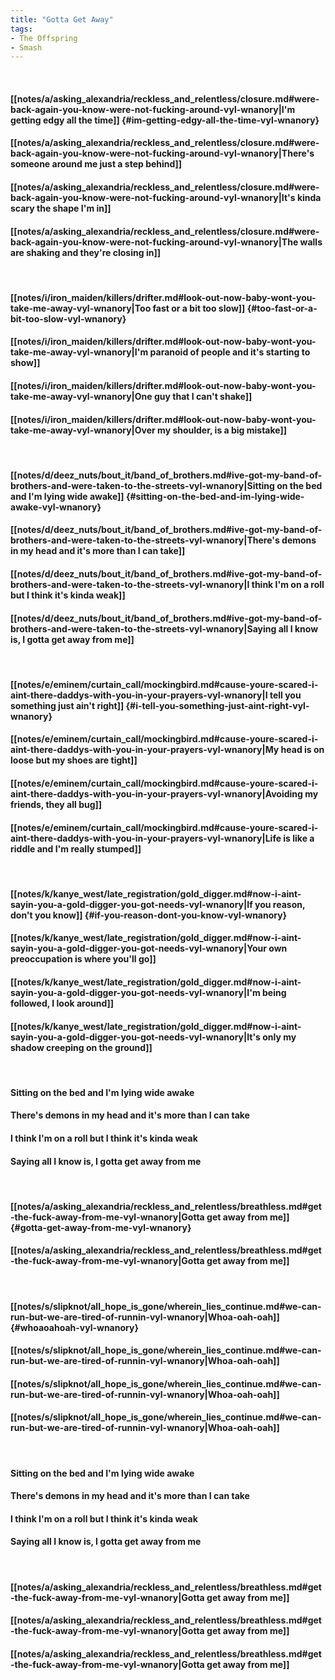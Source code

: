 ```yaml
---
title: "Gotta Get Away"
tags:
- The Offspring
- Smash
---
```

&nbsp;
#### [[notes/a/asking_alexandria/reckless_and_relentless/closure.md#were-back-again-you-know-were-not-fucking-around-vyl-wnanory|I'm getting edgy all the time]] {#im-getting-edgy-all-the-time-vyl-wnanory}
#### [[notes/a/asking_alexandria/reckless_and_relentless/closure.md#were-back-again-you-know-were-not-fucking-around-vyl-wnanory|There's someone around me just a step behind]]
#### [[notes/a/asking_alexandria/reckless_and_relentless/closure.md#were-back-again-you-know-were-not-fucking-around-vyl-wnanory|It's kinda scary the shape I'm in]]
#### [[notes/a/asking_alexandria/reckless_and_relentless/closure.md#were-back-again-you-know-were-not-fucking-around-vyl-wnanory|The walls are shaking and they're closing in]]
&nbsp;
#### [[notes/i/iron_maiden/killers/drifter.md#look-out-now-baby-wont-you-take-me-away-vyl-wnanory|Too fast or a bit too slow]] {#too-fast-or-a-bit-too-slow-vyl-wnanory}
#### [[notes/i/iron_maiden/killers/drifter.md#look-out-now-baby-wont-you-take-me-away-vyl-wnanory|I'm paranoid of people and it's starting to show]]
#### [[notes/i/iron_maiden/killers/drifter.md#look-out-now-baby-wont-you-take-me-away-vyl-wnanory|One guy that I can't shake]]
#### [[notes/i/iron_maiden/killers/drifter.md#look-out-now-baby-wont-you-take-me-away-vyl-wnanory|Over my shoulder, is a big mistake]]
&nbsp;
#### [[notes/d/deez_nuts/bout_it/band_of_brothers.md#ive-got-my-band-of-brothers-and-were-taken-to-the-streets-vyl-wnanory|Sitting on the bed and I'm lying wide awake]] {#sitting-on-the-bed-and-im-lying-wide-awake-vyl-wnanory}
#### [[notes/d/deez_nuts/bout_it/band_of_brothers.md#ive-got-my-band-of-brothers-and-were-taken-to-the-streets-vyl-wnanory|There's demons in my head and it's more than I can take]]
#### [[notes/d/deez_nuts/bout_it/band_of_brothers.md#ive-got-my-band-of-brothers-and-were-taken-to-the-streets-vyl-wnanory|I think I'm on a roll but I think it's kinda weak]]
#### [[notes/d/deez_nuts/bout_it/band_of_brothers.md#ive-got-my-band-of-brothers-and-were-taken-to-the-streets-vyl-wnanory|Saying all I know is, I gotta get away from me]]
&nbsp;
#### [[notes/e/eminem/curtain_call/mockingbird.md#cause-youre-scared-i-aint-there-daddys-with-you-in-your-prayers-vyl-wnanory|I tell you something just ain't right]] {#i-tell-you-something-just-aint-right-vyl-wnanory}
#### [[notes/e/eminem/curtain_call/mockingbird.md#cause-youre-scared-i-aint-there-daddys-with-you-in-your-prayers-vyl-wnanory|My head is on loose but my shoes are tight]]
#### [[notes/e/eminem/curtain_call/mockingbird.md#cause-youre-scared-i-aint-there-daddys-with-you-in-your-prayers-vyl-wnanory|Avoiding my friends, they all bug]]
#### [[notes/e/eminem/curtain_call/mockingbird.md#cause-youre-scared-i-aint-there-daddys-with-you-in-your-prayers-vyl-wnanory|Life is like a riddle and I'm really stumped]]
&nbsp;
#### [[notes/k/kanye_west/late_registration/gold_digger.md#now-i-aint-sayin-you-a-gold-digger-you-got-needs-vyl-wnanory|If you reason, don't you know]] {#if-you-reason-dont-you-know-vyl-wnanory}
#### [[notes/k/kanye_west/late_registration/gold_digger.md#now-i-aint-sayin-you-a-gold-digger-you-got-needs-vyl-wnanory|Your own preoccupation is where you'll go]]
#### [[notes/k/kanye_west/late_registration/gold_digger.md#now-i-aint-sayin-you-a-gold-digger-you-got-needs-vyl-wnanory|I'm being followed, I look around]]
#### [[notes/k/kanye_west/late_registration/gold_digger.md#now-i-aint-sayin-you-a-gold-digger-you-got-needs-vyl-wnanory|It's only my shadow creeping on the ground]]
&nbsp;
#### Sitting on the bed and I'm lying wide awake
#### There's demons in my head and it's more than I can take
#### I think I'm on a roll but I think it's kinda weak
#### Saying all I know is, I gotta get away from me
&nbsp;
#### [[notes/a/asking_alexandria/reckless_and_relentless/breathless.md#get-the-fuck-away-from-me-vyl-wnanory|Gotta get away from me]] {#gotta-get-away-from-me-vyl-wnanory}
#### [[notes/a/asking_alexandria/reckless_and_relentless/breathless.md#get-the-fuck-away-from-me-vyl-wnanory|Gotta get away from me]]
&nbsp;
#### [[notes/s/slipknot/all_hope_is_gone/wherein_lies_continue.md#we-can-run-but-we-are-tired-of-runnin-vyl-wnanory|Whoa-oah-oah]] {#whoaoahoah-vyl-wnanory}
#### [[notes/s/slipknot/all_hope_is_gone/wherein_lies_continue.md#we-can-run-but-we-are-tired-of-runnin-vyl-wnanory|Whoa-oah-oah]]
#### [[notes/s/slipknot/all_hope_is_gone/wherein_lies_continue.md#we-can-run-but-we-are-tired-of-runnin-vyl-wnanory|Whoa-oah-oah]]
#### [[notes/s/slipknot/all_hope_is_gone/wherein_lies_continue.md#we-can-run-but-we-are-tired-of-runnin-vyl-wnanory|Whoa-oah-oah]]
&nbsp;
#### Sitting on the bed and I'm lying wide awake
#### There's demons in my head and it's more than I can take
#### I think I'm on a roll but I think it's kinda weak
#### Saying all I know is, I gotta get away from me
&nbsp;
#### [[notes/a/asking_alexandria/reckless_and_relentless/breathless.md#get-the-fuck-away-from-me-vyl-wnanory|Gotta get away from me]]
#### [[notes/a/asking_alexandria/reckless_and_relentless/breathless.md#get-the-fuck-away-from-me-vyl-wnanory|Gotta get away from me]]
#### [[notes/a/asking_alexandria/reckless_and_relentless/breathless.md#get-the-fuck-away-from-me-vyl-wnanory|Gotta get away from me]]
